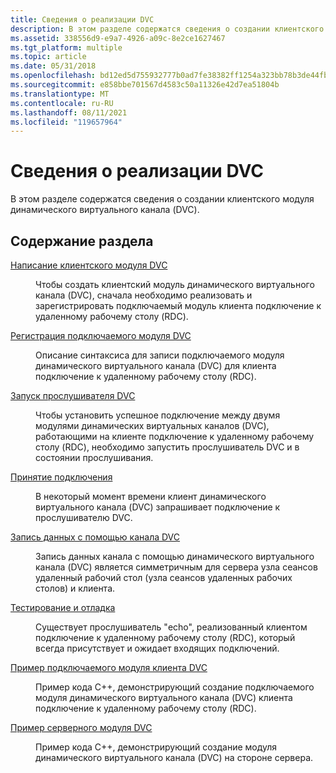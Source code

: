```yaml
---
title: Сведения о реализации DVC
description: В этом разделе содержатся сведения о создании клиентского модуля динамического виртуального канала (DVC).
ms.assetid: 338556d9-e9a7-4926-a09c-8e2ce1627467
ms.tgt_platform: multiple
ms.topic: article
ms.date: 05/31/2018
ms.openlocfilehash: bd12ed5d755932777b0ad7fe38382ff1254a323bb78b3de44fbe92f4cff47422
ms.sourcegitcommit: e858bbe701567d4583c50a11326e42d7ea51804b
ms.translationtype: MT
ms.contentlocale: ru-RU
ms.lasthandoff: 08/11/2021
ms.locfileid: "119657964"
---
```

# <a name="dvc-implementation-details"></a>Сведения о реализации DVC

В этом разделе содержатся сведения о создании клиентского модуля динамического виртуального канала (DVC).

## <a name="in-this-section"></a>Содержание раздела

<dl> <dt>

[Написание клиентского модуля DVC](writing-a-client-dvc-component.md)
</dt> <dd>

Чтобы создать клиентский модуль динамического виртуального канала (DVC), сначала необходимо реализовать и зарегистрировать подключаемый модуль клиента подключение к удаленному рабочему столу (RDC).

</dd> <dt>

[Регистрация подключаемого модуля DVC](dvc-plug-in-registration.md)
</dt> <dd>

Описание синтаксиса для записи подключаемого модуля динамического виртуального канала (DVC) для клиента подключение к удаленному рабочему столу (RDC).

</dd> <dt>

[Запуск прослушивателя DVC](starting-a-dvc-listener.md)
</dt> <dd>

Чтобы установить успешное подключение между двумя модулями динамических виртуальных каналов (DVC), работающими на клиенте подключение к удаленному рабочему столу (RDC), необходимо запустить прослушиватель DVC и в состоянии прослушивания.

</dd> <dt>

[Принятие подключения](accepting-a-connection.md)
</dt> <dd>

В некоторый момент времени клиент динамического виртуального канала (DVC) запрашивает подключение к прослушивателю DVC.

</dd> <dt>

[Запись данных с помощью канала DVC](writing-data-by-using-a-dvc-channel.md)
</dt> <dd>

Запись данных канала с помощью динамического виртуального канала (DVC) является симметричным для сервера узла сеансов удаленный рабочий стол (узла сеансов удаленных рабочих столов) и клиента.

</dd> <dt>

[Тестирование и отладка](testing-and-debugging.md)
</dt> <dd>

Существует прослушиватель "echo", реализованный клиентом подключение к удаленному рабочему столу (RDC), который всегда присутствует и ожидает входящих подключений.

</dd> <dt>

[Пример подключаемого модуля клиента DVC](dvc-client-plug-in-example.md)
</dt> <dd>

Пример кода C++, демонстрирующий создание подключаемого модуля динамического виртуального канала (DVC) клиента подключение к удаленному рабочему столу (RDC).

</dd> <dt>

[Пример серверного модуля DVC](dvc-server-component-example.md)
</dt> <dd>

Пример кода C++, демонстрирующий создание модуля динамического виртуального канала (DVC) на стороне сервера.

</dd> </dl>

 

 




